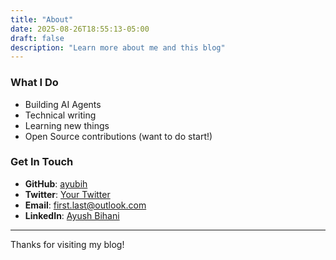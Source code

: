 ```yaml
---
title: "About"
date: 2025-08-26T18:55:13-05:00
draft: false
description: "Learn more about me and this blog"
---
```



### What I Do

- Building AI Agents
- Technical writing
- Learning new things
- Open Source contributions (want to do start!)

### Get In Touch

- **GitHub**: [ayubih](https://github.com/ayubih)
- **Twitter**: [Your Twitter](https://twitter.com/hsuyab)
- **Email**: first.last@outlook.com
- **LinkedIn**: [Ayush Bihani](https://www.linkedin.com/in/ayushbihani/)

---

Thanks for visiting my blog!